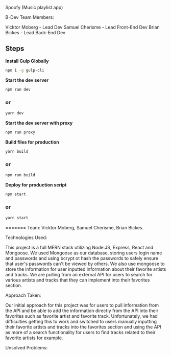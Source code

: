 Spoofy (Music playlist app)

B-Dev
Team Members:

Vicktor Moberg - Lead Dev
Samuel Cherisme - Lead Front-End Dev
Brian Bickes - Lead Back-End Dev

## Steps

**Install Gulp Globally**
```bash
npm i -g gulp-cli
```

**Start the dev server**
```bash
npm run dev
```
### or
```bash
yarn dev
```

**Start the dev server with proxy**
```bash
npm run proxy
```

**Build files for production**
```bash
yarn build
```
### or

```bash
npm run build
```

**Deploy for production script**
```bash
npm start
```
### or
```bash
yarn start
```
=======
Team: Vicktor Moberg, Samuel Cherisme, Brian Bickes. 

Technologies Used: 

This project is a full MERN stack utilizing Node.JS, Express, React and Mongoose. We used Mongoose as our database, storing users login name and passwords and using bcrypt ot hash the passwords to safely ensure that user's passwords can't be viewed by others. We also use mongoose to store the information for user inputted information about their favorite artists and tracks. We are pulling from an external API for users to search for various artists and tracks that they can implement into their favorites section. 

Approach Taken: 

Our initial approach for this project was for users to pull information from the API and be able to add the information directly from the API into their favorites such as favorite artist and favorite track. Unfortunately, we had difficulties getting this to work and switched to users manually inputting their favorite artists and tracks into the favorites section and using the API as more of a search functionality for users to find tracks related to their favorite artists for example. 

Unsolved Problems: 


